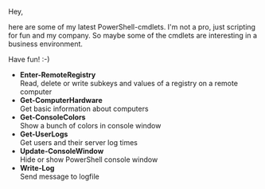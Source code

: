 Hey,

here are some of my latest PowerShell-cmdlets. I'm not a pro, just scripting for fun and my company. So maybe some of the cmdlets are interesting in a business environment.

Have fun! :-)

<ul>
<li><b>Enter-RemoteRegistry</b></li>
Read, delete or write subkeys and values of a registry on a remote computer

<li><b>Get-ComputerHardware</b></li>
Get basic information about computers

<li><b>Get-ConsoleColors</b></li>
Show a bunch of colors in console window

<li><b>Get-UserLogs</b></li>
Get users and their server log times

<li><b>Update-ConsoleWindow</b></li>
Hide or show PowerShell console window

<li><b>Write-Log</b></li>
Send message to logfile
</ul>
